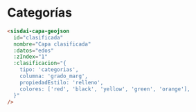 # Categorías

<capas-ClasificacionCategorias />

```html
<sisdai-capa-geojson
  id="clasificada"
  nombre="Capa clasificada"
  :datos="edos"
  :zIndex="1"
  :clasificacion="{
    tipo: 'categorias',
    columna: 'grado_marg',
    propiedadEstilo: 'relleno',
    colores: ['red', 'black', 'yellow', 'green', 'orange'],
  }"
/>
```
